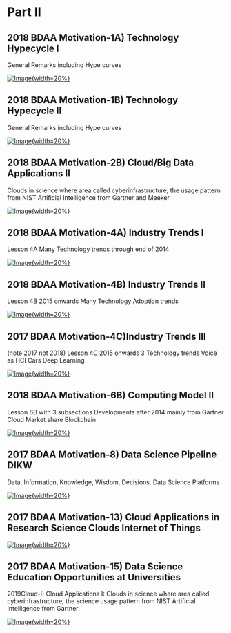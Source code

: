 # Part II

## 2018 BDAA Motivation-1A) Technology Hypecycle I 

General Remarks including Hype curves

[![Image](images/motivation_old/techhype1.jpg){width=20%}](https://www.youtube.com/watch?v=sAbYkZHD81U&list=PLy0VLh_GFyz-SuEkfPdRkEsimVPK39V_K&index=2&t=0s)

## 2018 BDAA Motivation-1B) Technology Hypecycle II 

General Remarks including Hype curves

[![Image](images/motivation_old/techhype2.jpg){width=20%}](https://www.youtube.com/watch?v=fEcQl7jhwu0&list=PLy0VLh_GFyz-SuEkfPdRkEsimVPK39V_K&index=3&t=0s)

## 2018 BDAA Motivation-2B) Cloud/Big Data Applications II 

Clouds in science where area called cyberinfrastructure; the usage
pattern from NIST Artificial Intelligence from Gartner and Meeker

[![Image](images/motivation_old/cloudbigdata2.jpg){width=20%}](https://www.youtube.com/watch?v=_y0Efn_iakY&list=PLy0VLh_GFyz-SuEkfPdRkEsimVPK39V_K&index=4&t=0s)

## 2018 BDAA Motivation-4A) Industry Trends I 

Lesson 4A Many Technology trends through end of 2014

[![Image](images/motivation_old/industrytrends1.jpg){width=20%}](https://www.youtube.com/watch?v=s_T5IBP05x4&list=PLy0VLh_GFyz-SuEkfPdRkEsimVPK39V_K&index=6&t=0s)

## 2018 BDAA Motivation-4B) Industry Trends II 

Lesson 4B 2015 onwards Many Technology Adoption trends

[![Image](images/motivation_old/industrytrends2.jpg){width=20%}](https://www.youtube.com/watch?v=1ocZBhIGwlk&list=PLy0VLh_GFyz-SuEkfPdRkEsimVPK39V_K&index=7&t=0s)

## 2017 BDAA Motivation-4C)Industry Trends III 

(note 2017 not 2018) Lesson 4C 2015
onwards 3 Technology trends Voice as HCI Cars Deep Learning

[![Image](images/motivation_old/industrytrends3.jpg){width=20%}](https://www.youtube.com/watch?v=d6SUm0Mb0LY&list=PLy0VLh_GFyz-SuEkfPdRkEsimVPK39V_K&index=8&t=0s)

## 2018 BDAA Motivation-6B) Computing Model II 

Lesson 6B with 3 subsections 
Developments after 2014 mainly from Gartner Cloud Market share Blockchain

[![Image](images/motivation_old/motivation.jpg){width=20%}](https://www.youtube.com/watch?v=_F8-LaQ5Oso&list=PLy0VLh_GFyz-SuEkfPdRkEsimVPK39V_K&index=9&t=0s)

## 2017 BDAA Motivation-8) Data Science Pipeline DIKW 

Data, Information, Knowledge, Wisdom, Decisions.  Data Science Platforms

[![Image](images/motivation_old/datasciencepipeline.jpg){width=20%}](https://www.youtube.com/watch?v=3bpOQge-fPA&list=PLy0VLh_GFyz-SuEkfPdRkEsimVPK39V_K&index=10&t=0s)

## 2017 BDAA Motivation-13) Cloud Applications in Research Science Clouds Internet of Things

[![Image](images/motivation_old/cloudapplicationsresearch.jpg){width=20%}](https://www.youtube.com/watch?v=_6aQn5daW4Y&list=PLy0VLh_GFyz-SuEkfPdRkEsimVPK39V_K&index=11&t=0s)

## 2017 BDAA Motivation-15) Data Science Education Opportunities at Universities

2019Cloud-I) Cloud Applications I: Clouds in science where area called
cyberinfrastructure; the science usage pattern from NIST Artificial
Intelligence from Gartner

[![Image](images/motivation_old/datascienceeduation.jpg){width=20%}](https://www.youtube.com/watch?v=SWCiCbwmWjA&list=PLy0VLh_GFyz-SuEkfPdRkEsimVPK39V_K&index=12&t=0s)